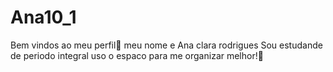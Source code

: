 # Ana10_1
Bem vindos ao meu perfil💓
meu nome e Ana clara rodrigues
Sou estudande de periodo integral
uso o espaco para me organizar melhor!👏
